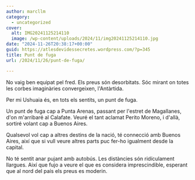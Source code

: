 ```yaml
---
author: marcllm
category:
  - uncategorized
cover:
  alt: IMG20241125214110
  image: /wp-content/uploads/2024/11/img20241125214110.jpg
date: "2024-11-26T20:38:17+00:00"
guid: https://atlesdevidessecretes.wordpress.com/?p=345
title: Punt de fuga
url: /2024/11/26/punt-de-fuga/

---
```

No vaig ben equipat pel fred. Els preus són desorbitats. Sóc mirant on totes les corbes imaginàries convergeixen, l'Antàrtida.

Per mi Ushuaia és, en tots els sentits, un punt de fuga.

Un punt de fuga cap a Punta Arenas, passant per l'estret de Magallanes, d'on m'arribaré al Calafate. Veuré el tant aclamat Perito Moreno, i d'allà, sortiré volant cap a Buenos Aires.

Qualsevol vol cap a altres destins de la nació, té connecció amb Buenos Aires, així que si vull veure altres parts puc fer-ho igualment desde la capital.

No té sentit anar pujant amb autobús. Les distàncies són ridículament llargues. Així que fujo a veure el que es considera imprescindible, esperant que al nord del país els preus es moderin.
